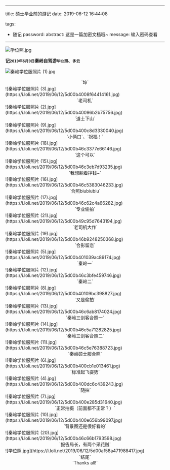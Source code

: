 ﻿---

title: 硕士毕业前的游记
date: 2019-06-12 16:44:08

tags:

- 随记
password: 
abstract: 这是一篇加密文档哦~
message: 输入密码查看
---

![学位照.jpg](https://i.loli.net/2019/06/12/5d00af58a471988417.jpg)
<!--more-->
**记`2019年6月9日`秦岭自驾游`毕业照`、`多云`**

![秦岭学位服照片 (1).jpg](https://i.loli.net/2019/06/12/5d00b40087c7722252.jpg)
<center>`坤`</center>
![秦岭学位服照片 (3).jpg](https://i.loli.net/2019/06/12/5d00b4008f64414161.jpg)
<center>`老司机`</center>
![秦岭学位服照片 (2).jpg](https://i.loli.net/2019/06/12/5d00b40096b2b75756.jpg)
<center>`道士下山`</center>
![秦岭学位服照片 (9).jpg](https://i.loli.net/2019/06/12/5d00b400c8d3330040.jpg)
<center>`小俩口`、`祝福！`</center>
![秦岭学位服照片 (18).jpg](https://i.loli.net/2019/06/12/5d00b46c3377e66146.jpg)
<center>`这个可以`</center>
![秦岭学位服照片 (15).jpg](https://i.loli.net/2019/06/12/5d00b46c3eb7d93235.jpg)
<center>`我想躺着挣钱~`</center>
![秦岭学位服照片 (16).jpg](https://i.loli.net/2019/06/12/5d00b46c5383046233.jpg)
<center>`合照biubiubiu`</center>
![秦岭学位服照片 (17).jpg](https://i.loli.net/2019/06/12/5d00b46c62c4a66282.jpg)
<center>`专业偷拍`</center>
![秦岭学位服照片 (21).jpg](https://i.loli.net/2019/06/12/5d00b49c95d7643194.jpg)
<center>`老司机大作`</center>
![秦岭学位服照片 (19).jpg](https://i.loli.net/2019/06/12/5d00b46b9248250368.jpg)
<center>`合影留恋`</center>
![秦岭学位服照片 (5).jpg](https://i.loli.net/2019/06/12/5d00b401039ac89174.jpg)
<center>`秦岭一`</center>
![秦岭学位服照片 (12).jpg](https://i.loli.net/2019/06/12/5d00b46c3bfe459746.jpg)
<center>`秦岭二`</center>
![秦岭学位服照片 (8).jpg](https://i.loli.net/2019/06/12/5d00b40109bc398827.jpg)
<center>`又是偷拍`</center>
![秦岭学位服照片 (13).jpg](https://i.loli.net/2019/06/12/5d00b46c6ab8174024.jpg)
<center>`秦岭三剑客合照一`</center>
![秦岭学位服照片 (14).jpg](https://i.loli.net/2019/06/12/5d00b46c5a71282825.jpg)
<center>`秦岭三剑客合照二`</center>
![秦岭学位服照片 (11).jpg](https://i.loli.net/2019/06/12/5d00b46c5e76388723.jpg)
<center>`秦岭硕士服合照`</center>
![秦岭学位服照片 (6).jpg](https://i.loli.net/2019/06/12/5d00b400cb1e013461.jpg)
<center>`标准起飞姿势`</center>
![秦岭学位服照片 (4).jpg](https://i.loli.net/2019/06/12/5d00b400dc6c439243.jpg)
<center>`随拍`</center>
![秦岭学位服照片 (7).jpg](https://i.loli.net/2019/06/12/5d00b400e285d31640.jpg)
<center>`正常拍摄（前面都不正常？）`</center>
![秦岭学位服照片 (10).jpg](https://i.loli.net/2019/06/12/5d00b400e656b99097.jpg)
<center>`背景图还是很好看的`</center>
![秦岭学位服照片 (20).jpg](https://i.loli.net/2019/06/12/5d00b46c66b1793598.jpg)
<center>`报告局长，有两个采花贼`</center>
![学位照.jpg](https://i.loli.net/2019/06/12/5d00af58a471988417.jpg)
<center>`结尾`</center>
<center>`Thanks all!`</center>